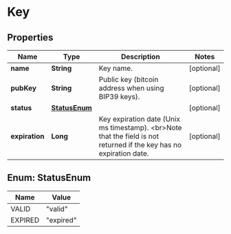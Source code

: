 
# Key

## Properties
Name | Type | Description | Notes
------------ | ------------- | ------------- | -------------
**name** | **String** | Key name. |  [optional]
**pubKey** | **String** | Public key (bitcoin address when using BIP39 keys). |  [optional]
**status** | [**StatusEnum**](#StatusEnum) |  |  [optional]
**expiration** | **Long** | Key expiration date (Unix ms timestamp). &lt;br&gt;Note that the field is not returned if the key has no expiration date.  |  [optional]


<a name="StatusEnum"></a>
## Enum: StatusEnum
Name | Value
---- | -----
VALID | &quot;valid&quot;
EXPIRED | &quot;expired&quot;



